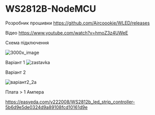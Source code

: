 # WS2812B-NodeMCU

Розробник прошивки 
https://github.com/Aircoookie/WLED/releases

Відео 
https://www.youtube.com/watch?v=hmoZ3z4UWeE

Схема підключення

![3000x_image](https://user-images.githubusercontent.com/3407229/153586139-a56ac4c0-7d9e-4c44-ab60-2cda5e71a3ce.jpg)

Варіант 1
![zastavka](https://user-images.githubusercontent.com/3407229/153586197-2d031dc8-1cc3-4ef7-8f63-848d270b82e3.jpg)

Варіант 2




![варіант2_2а](https://user-images.githubusercontent.com/3407229/153587338-2f5fcbcc-230f-41c8-8302-e2ce828ac178.jpg)

Плата > 1 Ампера

https://easyeda.com/v222008/WS2812b_led_strip_controller-5b6d9e5de0324d9a89108fcd10161d9e
